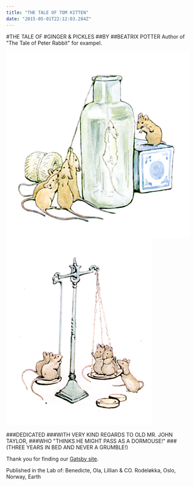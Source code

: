 ```yaml
---
title: "THE TALE OF TOM KITTEN"
date: "2015-05-01T22:12:03.284Z"
---
```


#THE TALE OF
#GINGER & PICKLES
##BY
##BEATRIX POTTER
Author of
"The Tale of Peter Rabbit" for exampel.


![mice](./ginger_cover1.png)
![mice](./ginger_cover2.png)

###DEDICATED
###WITH VERY KIND REGARDS TO OLD MR. JOHN TAYLOR,
###WHO "THINKS HE MIGHT PASS AS A DORMOUSE!"
###(THREE YEARS IN BED AND NEVER A GRUMBLE!)


Thank you for finding our [Gatsby site](https://www.gatsbyjs.org/tutorial/).

Published in the Lab of: Benedicte, Ola, Lillian & CO. Rodeløkka, Oslo, Norway, Earth


